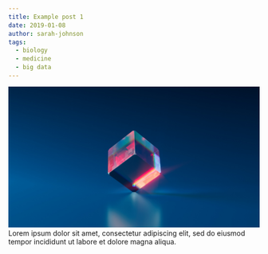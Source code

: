 ```yaml
---
title: Example post 1
date: 2019-01-08
author: sarah-johnson
tags:
  - biology
  - medicine
  - big data
---
```

![This is example post](/images/background.jpg)
Lorem ipsum dolor sit amet, consectetur adipiscing elit, sed do eiusmod tempor incididunt ut labore et dolore magna aliqua.
